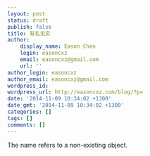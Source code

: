 ```yaml
---
layout: post
status: draft
publish: false
title: 有名无实
author:
    display_name: Eason Chen
    login: easoncxz
    email: easoncxz@gmail.com
    url: ''
author_login: easoncxz
author_email: easoncxz@gmail.com
wordpress_id: 
wordpress_url: http://easoncxz.com/blog/?p=
date: '2014-11-09 10:34:02 +1300'
date_gmt: '2014-11-09 10:34:02 +1300'
categories: []
tags: []
comments: []
---
```

The name refers to a non-existing object.